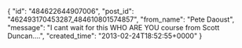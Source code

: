  {
   "id": "484622644907006",
   "post_id": "462493170453287_484610801574857",
   "from_name": "Pete Daoust",
   "message": "I cant wait for this WHO ARE YOU course from Scott Duncan....",
   "created_time": "2013-02-24T18:52:55+0000"
 }
